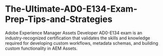 # The-Ultimate-AD0-E134-Exam-Prep-Tips-and-Strategies
Adobe Experience Manager Assets Developer AD0-E134 exam is an industry-recognized certification that validates the skills and knowledge required for developing custom workflows, metadata schemas, and building custom functionality in AEM Assets.
